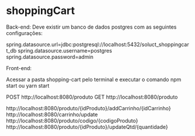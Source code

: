 # shoppingCart
Back-end:
Deve existir um banco de dados postgres com as seguintes configurações:

spring.datasource.url=jdbc:postgresql://localhost:5432/soluct_shoppingcart_db
spring.datasource.username=postgres
spring.datasource.password=admin

Front-end:

Acessar a pasta shopping-cart pelo terminal e executar o comando npm start ou yarn start

POST http://localhost:8080/produto
GET http://localhost:8080/produto

http://localhost:8080/produto/{idProduto}/addCarrinho/{idCarrinho}
http://localhost:8080/carrinho/update
http://localhost:8080/produto/codigo/{codigoProduto}
http://localhost:8080/produto/{idProduto}/updateQtd/{quantidade}
